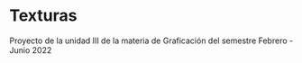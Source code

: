 # Texturas
Proyecto de la unidad III de la materia de Graficación del semestre Febrero - Junio 2022
